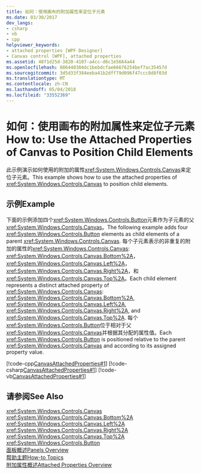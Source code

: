 ```yaml
---
title: 如何：使用画布的附加属性来定位子元素
ms.date: 03/30/2017
dev_langs:
- csharp
- vb
- cpp
helpviewer_keywords:
- attached properties [WPF Designer]
- Canvas control [WPF], attached properties
ms.assetid: 48f1d25d-3820-4107-a4cc-d6c1e5664a44
ms.openlocfilehash: 886440304dc1bebdcfae66676254bef7ac35457d
ms.sourcegitcommit: 3d5d33f384eeba41b2dff79d096f47ccc8d8f03d
ms.translationtype: MT
ms.contentlocale: zh-CN
ms.lasthandoff: 05/04/2018
ms.locfileid: "33552369"
---
```

# <a name="how-to-use-the-attached-properties-of-canvas-to-position-child-elements"></a><span data-ttu-id="82f6c-102">如何：使用画布的附加属性来定位子元素</span><span class="sxs-lookup"><span data-stu-id="82f6c-102">How to: Use the Attached Properties of Canvas to Position Child Elements</span></span>
<span data-ttu-id="82f6c-103">此示例演示如何使用的附加的属性<xref:System.Windows.Controls.Canvas>来定位子元素。</span><span class="sxs-lookup"><span data-stu-id="82f6c-103">This example shows how to use the attached properties of <xref:System.Windows.Controls.Canvas> to position child elements.</span></span>  
  
## <a name="example"></a><span data-ttu-id="82f6c-104">示例</span><span class="sxs-lookup"><span data-stu-id="82f6c-104">Example</span></span>  
 <span data-ttu-id="82f6c-105">下面的示例添加四个<xref:System.Windows.Controls.Button>元素作为子元素的父<xref:System.Windows.Controls.Canvas>。</span><span class="sxs-lookup"><span data-stu-id="82f6c-105">The following example adds four <xref:System.Windows.Controls.Button> elements as child elements of a parent <xref:System.Windows.Controls.Canvas>.</span></span> <span data-ttu-id="82f6c-106">每个子元素表示的非重复的附加的属性的<xref:System.Windows.Controls.Canvas>: <xref:System.Windows.Controls.Canvas.Bottom%2A>， <xref:System.Windows.Controls.Canvas.Left%2A>， <xref:System.Windows.Controls.Canvas.Right%2A>，和<xref:System.Windows.Controls.Canvas.Top%2A>。</span><span class="sxs-lookup"><span data-stu-id="82f6c-106">Each child element represents a distinct attached property of <xref:System.Windows.Controls.Canvas>: <xref:System.Windows.Controls.Canvas.Bottom%2A>, <xref:System.Windows.Controls.Canvas.Left%2A>, <xref:System.Windows.Controls.Canvas.Right%2A>, and <xref:System.Windows.Controls.Canvas.Top%2A>.</span></span> <span data-ttu-id="82f6c-107">每个<xref:System.Windows.Controls.Button>位于相对于父<xref:System.Windows.Controls.Canvas>并根据其分配的属性值。</span><span class="sxs-lookup"><span data-stu-id="82f6c-107">Each <xref:System.Windows.Controls.Button> is positioned relative to the parent <xref:System.Windows.Controls.Canvas> and according to its assigned property value.</span></span>  
  
 [!code-cpp[CanvasAttachedProperties#1](../../../../samples/snippets/cpp/VS_Snippets_Wpf/CanvasAttachedProperties/CPP/CanvasAttachedProps.cpp#1)]
 [!code-csharp[CanvasAttachedProperties#1](../../../../samples/snippets/csharp/VS_Snippets_Wpf/CanvasAttachedProperties/CSharp/CanvasAttachedProps.cs#1)]
 [!code-vb[CanvasAttachedProperties#1](../../../../samples/snippets/visualbasic/VS_Snippets_Wpf/CanvasAttachedProperties/VisualBasic/CanvasAttachedProps.vb#1)]  
  
## <a name="see-also"></a><span data-ttu-id="82f6c-108">请参阅</span><span class="sxs-lookup"><span data-stu-id="82f6c-108">See Also</span></span>  
 <xref:System.Windows.Controls.Canvas>  
 <xref:System.Windows.Controls.Canvas.Bottom%2A>  
 <xref:System.Windows.Controls.Canvas.Left%2A>  
 <xref:System.Windows.Controls.Canvas.Right%2A>  
 <xref:System.Windows.Controls.Canvas.Top%2A>  
 <xref:System.Windows.Controls.Button>  
 [<span data-ttu-id="82f6c-109">面板概述</span><span class="sxs-lookup"><span data-stu-id="82f6c-109">Panels Overview</span></span>](../../../../docs/framework/wpf/controls/panels-overview.md)  
 [<span data-ttu-id="82f6c-110">帮助主题</span><span class="sxs-lookup"><span data-stu-id="82f6c-110">How-to Topics</span></span>](../../../../docs/framework/wpf/controls/canvas-how-to-topics.md)  
 [<span data-ttu-id="82f6c-111">附加属性概述</span><span class="sxs-lookup"><span data-stu-id="82f6c-111">Attached Properties Overview</span></span>](../../../../docs/framework/wpf/advanced/attached-properties-overview.md)
